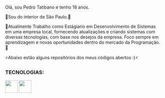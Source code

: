 Olá, sou Pedro Tatibano e tenho 18 anos. </br>


🔭Sou do interior de São Paulo.🔭</br>

🌱Atualmente Trabalho como Estágiario em Desenvolvimento de Sistemas em uma empresa local, fornecendo atualizações e criando sistemas com diversas técnologias, com base nos desejos da empresa.
Foco sempre em aprendizagem e novas oportunidades dentro do mercado da Programação.🌱</br>


⚡Abaixo estão alguns repositórios dos meus códigos abertos :)⚡</br>

<h3>TECNOLOGIAS:</h3>

<img src="https://cdn.jsdelivr.net/gh/devicons/devicon/icons/css3/css3-original.svg" width ="40" height="40"/>
<img src="https://cdn.jsdelivr.net/gh/devicons/devicon/icons/docker/docker-original.svg" width ="40" height="40" />
